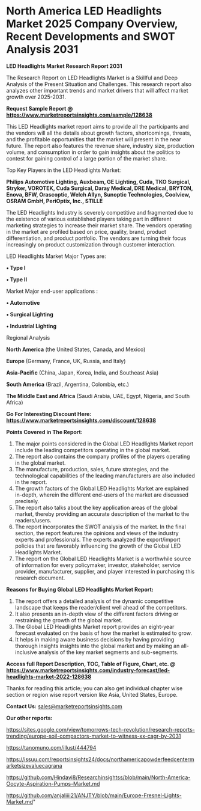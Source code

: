 # North America LED Headlights Market 2025 Company Overview, Recent Developments and SWOT Analysis 2031

<strong>LED Headlights Market Research Report 2031</strong>

The Research Report on LED Headlights Market is a Skillful and Deep Analysis of the Present Situation and Challenges. This research report also analyzes other important trends and market drivers that will affect market growth over 2025-2031.

<strong>Request Sample Report @ <a href=https://www.marketreportsinsights.com/sample/128638>https://www.marketreportsinsights.com/sample/128638</a></strong>

This LED Headlights market report aims to provide all the participants and the vendors will all the details about growth factors, shortcomings, threats, and the profitable opportunities that the market will present in the near future. The report also features the revenue share, industry size, production volume, and consumption in order to gain insights about the politics to contest for gaining control of a large portion of the market share.

Top Key Players in the LED Headlights Market:

<strong>Philips Automotive Lighting, Auxbeam, GE Lighting, Cuda, TKO Surgical, Stryker, VOROTEK, Cuda Surgical, Daray Medical, DRE Medical, BRYTON, Enova, BFW, Orascoptic, Welch Allyn, Sunoptic Technologies, Coolview, OSRAM GmbH, PeriOptix, Inc., STILLE</strong>

The LED Headlights Industry is severely competitive and fragmented due to the existence of various established players taking part in different marketing strategies to increase their market share. The vendors operating in the market are profiled based on price, quality, brand, product differentiation, and product portfolio. The vendors are turning their focus increasingly on product customization through customer interaction.

LED Headlights Market Major Types are:

<strong>• Type I

• Type II</strong>

Market Major end-user applications :

<strong>• Automotive

• Surgical Lighting

• Industrial Lighting</strong>

Regional Analysis

</u><strong><b>North America</b></strong> (the United States, Canada, and Mexico)

<strong><b>Europe </b></strong>(Germany, France, UK, Russia, and Italy)

<strong><b>Asia-Pacific</b></strong> (China, Japan, Korea, India, and Southeast Asia)

<strong><b>South America</b></strong> (Brazil, Argentina, Colombia, etc.)

<strong><b>The Middle East and Africa</b></strong> (Saudi Arabia, UAE, Egypt, Nigeria, and South Africa)

<strong>Go For Interesting Discount Here: <a href=https://www.marketreportsinsights.com/discount/128638>https://www.marketreportsinsights.com/discount/128638</a></strong>

<strong>Points Covered in The Report:</strong>
<ol>
  <li>The major points considered in the Global LED Headlights Market report include the leading competitors operating in the global market.</li>
  <li>The report also contains the company profiles of the players operating in the global market.</li>
  <li>The manufacture, production, sales, future strategies, and the technological capabilities of the leading manufacturers are also included in the report.</li>
  <li>The growth factors of the Global LED Headlights Market are explained in-depth, wherein the different end-users of the market are discussed precisely.</li>
  <li>The report also talks about the key application areas of the global market, thereby providing an accurate description of the market to the readers/users.</li>
  <li>The report incorporates the SWOT analysis of the market. In the final section, the report features the opinions and views of the industry experts and professionals. The experts analyzed the export/import policies that are favorably influencing the growth of the Global LED Headlights Market.</li>
  <li>The report on the Global LED Headlights Market is a worthwhile source of information for every policymaker, investor, stakeholder, service provider, manufacturer, supplier, and player interested in purchasing this research document.</li>
</ol>
<strong>Reasons for Buying Global LED Headlights Market Report:</strong>

<ol>
  <li>The report offers a detailed analysis of the dynamic competitive landscape that keeps the reader/client well ahead of the competitors.</li>
  <li>It also presents an in-depth view of the different factors driving or restraining the growth of the global market.</li>
  <li>The Global LED Headlights Market report provides an eight-year forecast evaluated on the basis of how the market is estimated to grow.</li>
  <li>It helps in making aware business decisions by having providing thorough insights insights into the global market and by making an all-inclusive analysis of the key market segments and sub-segments.</li>
</ol>
<strong>Access full Report Description, TOC, Table of Figure, Chart, etc. @ <a href=https://www.marketreportsinsights.com/industry-forecast/led-headlights-market-2022-128638>https://www.marketreportsinsights.com/industry-forecast/led-headlights-market-2022-128638</a></strong>


Thanks for reading this article; you can also get individual chapter wise section or region wise report version like Asia, United States, Europe.

<strong>Contact Us:</strong>
sales@marketreportsinsights.com

<strong>Our other reports:</strong>

<a href=https://sites.google.com/view/tomorrows-tech-revolution/research-reports-trending/europe-soil-compactors-market-to-witness-xx-cagr-by-2031>https://sites.google.com/view/tomorrows-tech-revolution/research-reports-trending/europe-soil-compactors-market-to-witness-xx-cagr-by-2031</a>

<a href=https://tanomuno.com/illust/444794>https://tanomuno.com/illust/444794</a>

<a href=https://issuu.com/reportsinsights24/docs/northamericapowderfeedcentermarketsizevaluecagrana>https://issuu.com/reportsinsights24/docs/northamericapowderfeedcentermarketsizevaluecagrana</a>

<a href=https://github.com/Hindavi8/Researchinsightss/blob/main/North-America-Oocyte-Aspiration-Pumps-Market.md>https://github.com/Hindavi8/Researchinsightss/blob/main/North-America-Oocyte-Aspiration-Pumps-Market.md</a>

<a href=https://github.com/anjaliiii21/ANJTY/blob/main/Europe-Fresnel-Lights-Market.md>https://github.com/anjaliiii21/ANJTY/blob/main/Europe-Fresnel-Lights-Market.md</a>"
